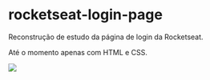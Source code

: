 # rocketseat-login-page
Reconstrução de estudo da página de login da Rocketseat.

Até o momento apenas com HTML e CSS.

<img src="https://i.ibb.co/KmYrvHd/image.png" href=""></img>
